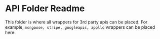 # API Folder Readme

This folder is where all wrappers for 3rd party apis can be placed. For example, `mongoose, stripe, googleapis, apollo` wrappers can be placed here.
